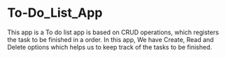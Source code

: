 # To-Do_List_App

This app is a To do list app is based on CRUD operations, which registers the task to be finished in a order. In this app, We have Create, Read and Delete options which helps us to keep track of the tasks to be finished.
